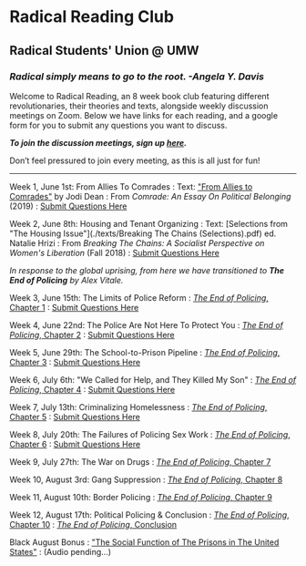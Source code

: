 # Radical Reading Club

## Radical Students' Union @ UMW

### _Radical simply means to go to the root. -Angela Y. Davis_

Welcome to Radical Reading, an 8 week book club featuring different revolutionaries, their theories and texts, alongside weekly discussion meetings on Zoom. Below we have links for each reading, and a google form for you to submit any questions you want to discuss. 

**_To join the discussion meetings, sign up [here](https://forms.gle/P1fEUWWT9gfPieGA7)._**

Don’t feel pressured to join every meeting, as this is all just for fun!

* * *

Week 1, June 1st: From Allies To Comrades
: Text: ["From Allies to Comrades"](./texts/Dean%20-%20Comrade%20-%20Allies%20to%20Comrades.pdf) by Jodi Dean
: From _Comrade: An Essay On Political Belonging_ (2019)
: [Submit Questions Here](https://forms.gle/LEUPTWWSp8eEodDG8)


Week 2, June 8th: Housing and Tenant Organizing
: Text: [Selections from "The Housing Issue"](./texts/Breaking The Chains (Selections).pdf) ed. Natalie Hrizi
: From _Breaking The Chains: A Socialist Perspective on Women's Liberation_ (Fall 2018)
: [Submit Questions Here](https://forms.gle/KiFazUqMFrhmGxfz9)

_In response to the global uprising, from here we have transitioned to **The End of Policing** by Alex Vitale._

Week 3, June 15th: The Limits of Police Reform
: [_The End of Policing_, Chapter 1](./texts/eop/eop1.pdf) 
: [Submit Questions Here](https://forms.gle/KiFazUqMFrhmGxfz9)


Week 4, June 22nd: The Police Are Not Here To Protect You
: [_The End of Policing_, Chapter 2](./texts/eop/eop2.pdf)
: [Submit Questions Here](https://forms.gle/zSwquKPmFkA5qWuR7)


Week 5, June 29th: The School-to-Prison Pipeline
: [_The End of Policing_, Chapter 3](./texts/eop/eop3.pdf)
: [Submit Questions Here](https://forms.gle/jAPjtiAT2C7rPu6C9)


Week 6, July 6th: "We Called for Help, and They Killed My Son"
: [_The End of Policing_, Chapter 4](./texts/eop/eop4.pdf)
: [Submit Questions Here](https://forms.gle/ybDctj2EgMeTTVgJ6)


Week 7, July 13th: Criminalizing Homelessness
: [_The End of Policing_, Chapter 5](./texts/eop/eop5.pdf)
: [Submit Questions Here](https://forms.gle/vTa2JPaGUf6eXVAb9)


Week 8, July 20th: The Failures of Policing Sex Work
: [_The End of Policing_, Chapter 6](./texts/eop/eop6.pdf)
: [Submit Questions Here](https://forms.gle/jWzRNLoiozimLsQR6)

Week 9, July 27th: The War on Drugs
: [_The End of Policing_, Chapter 7](./texts/eop/eop7.pdf)

Week 10, August 3rd: Gang Suppression
: [_The End of Policing_, Chapter 8](./texts/eop/eop8.pdf)

Week 11, August 10th: Border Policing
: [_The End of Policing_, Chapter 9](./texts/eop/eop9.pdf)

Week 12, August 17th: Political Policing & Conclusion
: [_The End of Policing_, Chapter 10](./texts/eop/eop10.pdf)
: [_The End of Policing_, Conclusion](./texts/eop/eopC.pdf)

Black August Bonus
: ["The Social Function of The Prisons in The United States"](./texts/social-function-of-prisons.pdf)
: (Audio pending...)